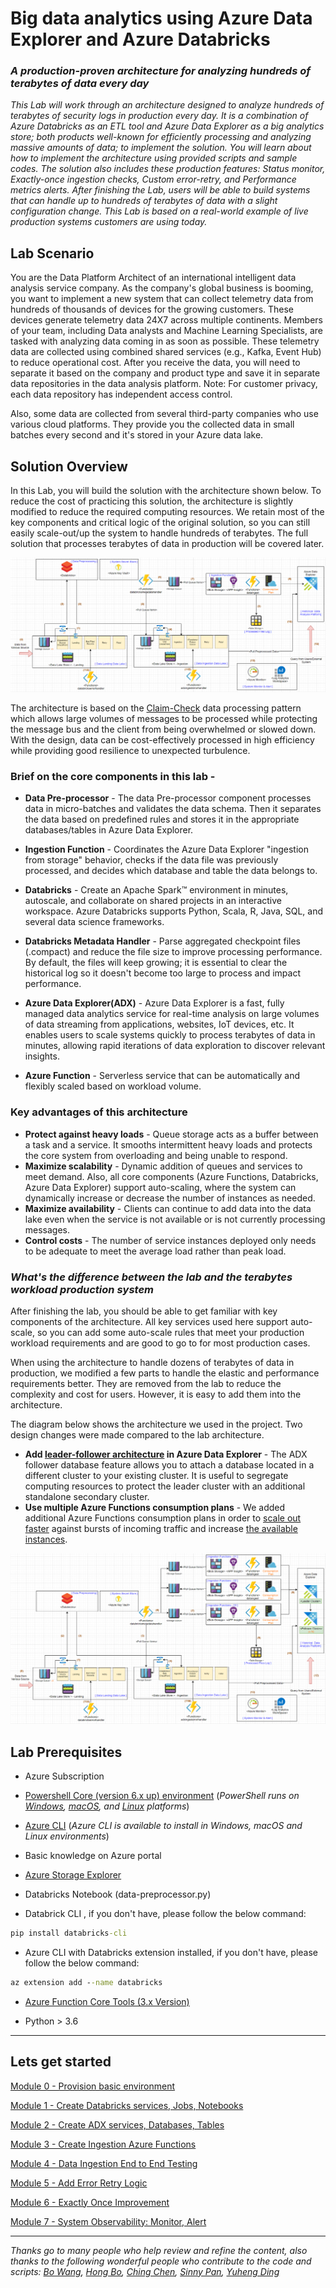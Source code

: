# Big data analytics using Azure Data Explorer and Azure Databricks 

### _A production-proven architecture for analyzing hundreds of terabytes of data every day_ 


_This Lab will work through an architecture designed to analyze hundreds of terabytes of security logs in production every day. It is a combination of Azure Databricks as an ETL tool and Azure Data Explorer as a big analytics store; both products well-known for efficiently processing and analyzing massive amounts of data; to implement the solution. You will learn about how to implement the architecture using provided scripts and sample codes. The solution also includes these production features: Status monitor, Exactly-once ingestion checks, Custom error-retry, and  Performance metrics alerts. After finishing the Lab, users will be able to build systems that can handle up to hundreds of terabytes of data with a slight configuration change. This Lab is based on a real-world example of live production systems customers are using today._ 



## Lab Scenario 

You are the Data Platform Architect of an international intelligent data analysis service company. As the company's global business is booming, you want to implement a new system that can collect telemetry data from hundreds of thousands of devices for the growing customers. These devices generate telemetry data 24X7 across multiple continents. Members of your team, including Data analysts and Machine Learning Specialists, are tasked with analyzing data coming in as soon as possible. These telemetry data are collected using combined shared services (e.g., Kafka, Event Hub) to reduce operational cost. After you receive the data, you will need to separate it based on the company and product type and save it in separate data repositories in the data analysis platform. Note: For customer privacy, each data repository has independent access control. 

Also, some data are collected from several third-party companies who use various cloud platforms. They provide you the collected data in small batches every second and it's stored in your Azure data lake.   

## Solution Overview

In this Lab, you will build the solution with the architecture shown below. To reduce the cost of practicing this solution, the architecture is slightly modified to reduce the required computing resources.  We retain most of the key components and critical logic of the original solution, so you can still easily scale-out/up the system to handle hundreds of terabytes. The full solution that processes terabytes of data in production will be covered later.

![lab solution architecture](images/databricks-adx-integration.png)

The architecture is based on the [Claim-Check](https://docs.microsoft.com/en-us/azure/architecture/patterns/claim-check) data processing pattern which allows large volumes of messages to be processed while protecting the message bus and the client from being overwhelmed or slowed down. With the design, data can be cost-effectively processed in high efficiency while providing good resilience to unexpected turbulence.      


### Brief on the core components in this lab -
-  **Data Pre-processor** - The data Pre-processor component processes data in micro-batches and validates the data schema. Then it separates the data based on predefined rules and stores it in the appropriate databases/tables in Azure Data Explorer.

-  **Ingestion Function** - Coordinates the Azure Data Explorer "ingestion from storage" behavior, checks if the data file was previously processed, and decides which database and table the data belongs to.

-  **Databricks** - Create an Apache Spark™ environment in minutes, autoscale, and collaborate on shared projects in an interactive workspace. Azure Databricks supports Python, Scala, R, Java, SQL, and several data science frameworks.

-  **Databricks Metadata Handler** - Parse aggregated checkpoint files (.compact) and reduce the file size to improve processing performance. By default, the files will keep growing; it is essential to clear the historical log so it doesn't become too large to process and impact performance.

-  **Azure Data Explorer(ADX)** - Azure Data Explorer is a fast, fully managed data analytics service for real-time analysis on large volumes of data streaming from applications, websites, IoT devices, etc. It enables users to scale systems quickly to process terabytes of data in minutes, allowing rapid iterations of data exploration to discover relevant insights. 

-  **Azure Function** - Serverless service that can be automatically and flexibly scaled based on workload volume.  


### Key advantages of this architecture
 -  __Protect against heavy loads__ - Queue storage acts as a buffer between a task and a service. It smooths intermittent heavy loads and protects the core system from overloading and being unable to respond.
 -  __Maximize scalability__ - Dynamic addition of queues and services to meet demand. Also, all core components (Azure Functions, Databricks, Azure Data Explorer) support auto-scaling, where the system can dynamically increase or decrease the number of instances as needed. 
 -  __Maximize availability__ - Clients can continue to add data into the data lake even when the service is not available or is not currently processing messages.
- __Control costs__ - The number of service instances deployed only needs to be adequate to meet the average load rather than peak load.

### _What's the difference between the lab and the terabytes workload production system_ 

After finishing the lab, you should be able to get familiar with key components of the architecture. All key services used here support auto-scale, so you can add some auto-scale rules that meet your production workload requirements and are good to go to for most production cases. 

When using the architecture to handle dozens of terabytes of data in production, we modified a few parts to handle the elastic and performance requirements better. They are removed from the lab to reduce the complexity and cost for users. However, it is easy to add them into the architecture. 

The diagram below shows the architecture we used in the project. Two design changes were made compared to the lab architecture. 

-  __Add [leader-follower architecture](https://docs.microsoft.com/en-us/azure/data-explorer/high-concurrency#set-leader-follower-architecture-pattern) in 
Azure Data Explorer__  -    The  ADX follower database feature allows you to attach a database located in a different cluster to your existing cluster. It is useful to segregate computing resources to protect the leader cluster with an additional standalone secondary cluster. 
- __Use multiple Azure Functions consumption plans__ - We added additional Azure Functions consumption plans in order to [scale out faster](https://docs.microsoft.com/en-us/azure/azure-functions/event-driven-scaling#understanding-scaling-behaviors) against bursts of incoming traffic and increase [the available instances](https://docs.microsoft.com/zh-tw/azure/azure-functions/functions-scale#scale). 



![production solution architecture](images/databricks-adx-integration-full.png)


## Lab Prerequisites
 
- Azure Subscription 
- [Powershell Core (version 6.x up) environment](https://docs.microsoft.com/en-us/powershell/scripting/install/installing-powershell?view=powershell-7.1) (_PowerShell runs on [Windows](https://docs.microsoft.com/en-us/powershell/scripting/install/installing-powershell-core-on-windows?view=powershell-7.1), [macOS](https://docs.microsoft.com/en-us/powershell/scripting/install/installing-powershell-core-on-macos?view=powershell-7.1), and [Linux](https://docs.microsoft.com/en-us/powershell/scripting/install/installing-powershell-core-on-linux?view=powershell-7.1) platforms_) 
- [Azure CLI](https://docs.microsoft.com/en-us/cli/azure/install-azure-cli) (_Azure CLI is available to install in Windows, macOS and Linux environments_)
 - Basic knowledge on Azure portal

- [Azure Storage Explorer](https://azure.microsoft.com/en-us/features/storage-explorer/)
- Databricks Notebook (data-preprocessor.py)
- Databrick CLI , if you don't have, please follow the below command:
```cmd
pip install databricks-cli
```
- Azure CLI with Databricks extension installed, if you don't have, please follow the below command:
```cmd  
az extension add --name databricks
```
- [Azure Function Core Tools (3.x Version)](https://docs.microsoft.com/en-us/azure/azure-functions/functions-run-local?tabs=windows%2Ccsharp%2Cbash#install-the-azure-functions-core-tools)

- Python > 3.6

----
## Lets get started

[Module 0 - Provision basic environment](LabModules/Module0.md)


[Module 1 - Create Databricks services, Jobs, Notebooks](LabModules/Module1.md) 

[Module 2 - Create ADX services, Databases, Tables](LabModules/Module2.md) 

[Module 3 - Create Ingestion Azure Functions](LabModules/Module3.md) 

[Module 4 - Data Ingestion End to End Testing](LabModules/Module4.md) 

[Module 5 - Add Error Retry Logic](LabModules/Module5.md) 

[Module 6 - Exactly Once Improvement](LabModules/Module6.md) 

[Module 7 - System Observability: Monitor, Alert](LabModules/Module7.md) 


---

_Thanks go to many people who help review and refine the content, also thanks to the following wonderful people who contribute to the code and scripts: [Bo Wang](https://github.com/Nick287), [Hong Bo](https://github.com/buhongw7583c), [Ching Chen](https://github.com/chingzchen), 
[Sinny Pan](https://github.com/sinnypan), 
[Yuheng Ding](https://github.com/andrewdyhhub)_

